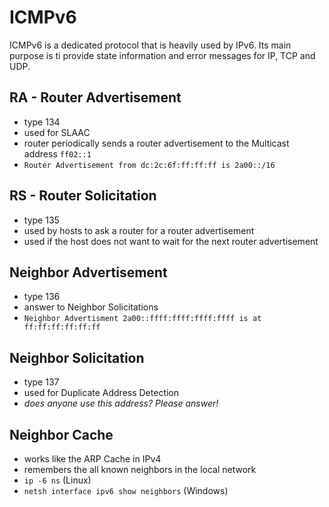 # ICMPv6

ICMPv6 is a dedicated protocol that is heavily used by IPv6. Its main purpose is ti provide state information and error messages for IP, TCP and UDP. 

## RA - Router Advertisement

- type 134
- used for SLAAC
- router periodically sends a router advertisement to the Multicast address `ff02::1`
- `Router Advertisement from dc:2c:6f:ff:ff:ff is 2a00::/16`

## RS - Router Solicitation

- type 135
- used by hosts to ask a router for a router advertisement
- used if the host does not want to wait for the next router advertisement

## Neighbor Advertisement

- type 136
- answer to Neighbor Solicitations
- `Neighbor Advertisment 2a00::ffff:ffff:ffff:ffff is at ff:ff:ff:ff:ff:ff `

## Neighbor Solicitation

- type 137
- used for Duplicate Address Detection
- *does anyone use this address? Please answer!*

## Neighbor Cache

- works like the ARP Cache in IPv4
- remembers the all known neighbors in the local network
- `ip -6 ns` (Linux)
- `netsh interface ipv6 show neighbors` (Windows)